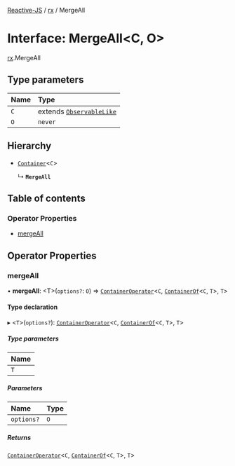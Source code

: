 [Reactive-JS](../README.md) / [rx](../modules/rx.md) / MergeAll

# Interface: MergeAll<C, O\>

[rx](../modules/rx.md).MergeAll

## Type parameters

| Name | Type |
| :------ | :------ |
| `C` | extends [`ObservableLike`](rx.ObservableLike.md) |
| `O` | `never` |

## Hierarchy

- [`Container`](containers.Container.md)<`C`\>

  ↳ **`MergeAll`**

## Table of contents

### Operator Properties

- [mergeAll](rx.MergeAll.md#mergeall)

## Operator Properties

### mergeAll

• **mergeAll**: <T\>(`options?`: `O`) => [`ContainerOperator`](../modules/containers.md#containeroperator)<`C`, [`ContainerOf`](../modules/containers.md#containerof)<`C`, `T`\>, `T`\>

#### Type declaration

▸ <`T`\>(`options?`): [`ContainerOperator`](../modules/containers.md#containeroperator)<`C`, [`ContainerOf`](../modules/containers.md#containerof)<`C`, `T`\>, `T`\>

##### Type parameters

| Name |
| :------ |
| `T` |

##### Parameters

| Name | Type |
| :------ | :------ |
| `options?` | `O` |

##### Returns

[`ContainerOperator`](../modules/containers.md#containeroperator)<`C`, [`ContainerOf`](../modules/containers.md#containerof)<`C`, `T`\>, `T`\>
